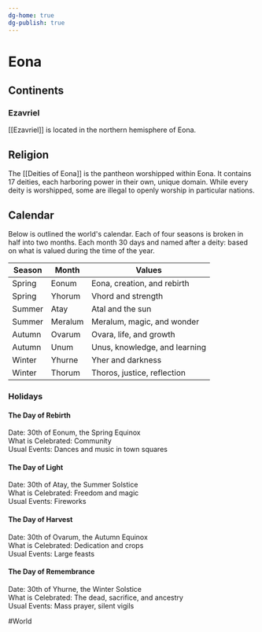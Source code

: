 ```yaml
---
dg-home: true
dg-publish: true
---
```


# Eona
## Continents
### Ezavriel
[[Ezavriel]] is located in the northern hemisphere of Eona.

## Religion
The [[Deities of Eona]] is the pantheon worshipped within Eona. It contains 17 deities, each harboring power in their own, unique domain. While every deity is worshipped, some are illegal to openly worship in particular nations.  

## Calendar
Below is outlined the world's calendar. Each of four seasons is broken in half into two months. Each month 30 days and named after a deity: based on what is valued during the time of the year.

| Season | Month   | Values                        |
| ------ | ------- | ----------------------------- |
| Spring | Eonum   | Eona, creation, and rebirth   |
| Spring | Yhorum  | Vhord and strength            |
| Summer | Atay    | Atal and the sun              |
| Summer | Meralum | Meralum, magic, and wonder    |
| Autumn | Ovarum  | Ovara, life, and growth       |
| Autumn | Unum    | Unus, knowledge, and learning |
| Winter | Yhurne  | Yher and darkness             |
| Winter | Thorum  | Thoros, justice, reflection   | 

### Holidays
#### The Day of Rebirth
Date: 30th of Eonum, the Spring Equinox  
What is Celebrated: Community  
Usual Events: Dances and music in town squares

#### The Day of Light
Date: 30th of Atay, the Summer Solstice  
What is Celebrated: Freedom and magic  
Usual Events: Fireworks

#### The Day of Harvest
Date: 30th of Ovarum, the Autumn Equinox  
What is Celebrated: Dedication and crops  
Usual Events: Large feasts

#### The Day of Remembrance 
Date: 30th of Yhurne, the Winter Solstice  
What is Celebrated: The dead, sacrifice, and ancestry  
Usual Events: Mass prayer, silent vigils

#World